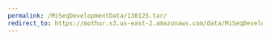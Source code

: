 ```yaml
---
permalink: /MiSeqDevelopmentData/130125.tar/
redirect_to: https://mothur.s3.us-east-2.amazonaws.com/data/MiSeqDevelopmentData/130125.tar
---
```


